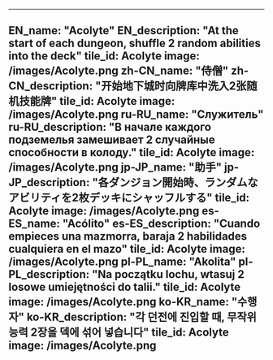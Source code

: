 ---

EN_name: "Acolyte"
EN_description: "At the start of each dungeon, shuffle 2 random abilities into the deck"
tile_id: Acolyte
image: /images/Acolyte.png
zh-CN_name: "侍僧"
zh-CN_description: "开始地下城时向牌库中洗入2张随机技能牌"
tile_id: Acolyte
image: /images/Acolyte.png
ru-RU_name: "Служитель"
ru-RU_description: "В начале каждого подземелья замешивает 2 случайные способности в колоду."
tile_id: Acolyte
image: /images/Acolyte.png
jp-JP_name: "助手"
jp-JP_description: "各ダンジョン開始時、ランダムなアビリティを2枚デッキにシャッフルする"
tile_id: Acolyte
image: /images/Acolyte.png
es-ES_name: "Acólito"
es-ES_description: "Cuando empieces una mazmorra, baraja 2 habilidades cualquiera en el mazo"
tile_id: Acolyte
image: /images/Acolyte.png
pl-PL_name: "Akolita"
pl-PL_description: "Na początku lochu, wtasuj 2 losowe umiejętności do talii."
tile_id: Acolyte
image: /images/Acolyte.png
ko-KR_name: "수행자"
ko-KR_description: "각 던전에 진입할 때, 무작위 능력 2장을 덱에 섞어 넣습니다"
tile_id: Acolyte
image: /images/Acolyte.png
---